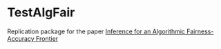 # TestAlgFair
Replication package for the paper [Inference for an Algorithmic Fairness-Accuracy Frontier](https://arxiv.org/abs/2402.08879)
